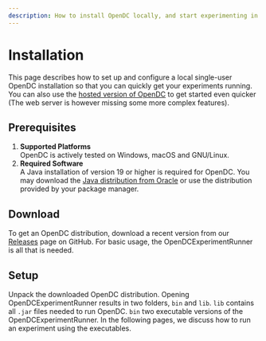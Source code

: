 ```yaml
---
description: How to install OpenDC locally, and start experimenting in no time.
---
```


# Installation

This page describes how to set up and configure a local single-user OpenDC installation so that you can quickly get your
experiments running. You can also use the [hosted version of OpenDC](https://app.opendc.org) to get started even
quicker (The web server is however missing some more complex features).


## Prerequisites

1. **Supported Platforms**  
   OpenDC is actively tested on Windows, macOS and GNU/Linux.
2. **Required Software**  
   A Java installation of version 19 or higher is required for OpenDC. You may download the
   [Java distribution from Oracle](https://www.oracle.com/java/technologies/downloads/) or use the distribution provided
   by your package manager.

## Download

To get an OpenDC distribution, download a recent version from our [Releases](https://github.com/atlarge-research/opendc/releases) page on GitHub.
For basic usage, the OpenDCExperimentRunner is all that is needed.

## Setup

Unpack the downloaded OpenDC distribution. Opening OpenDCExperimentRunner results in two folders, `bin` and `lib`. 
`lib` contains all `.jar` files needed to run OpenDC. `bin` two executable versions of the OpenDCExperimentRunner. 
In the following pages, we discuss how to run an experiment using the executables.

